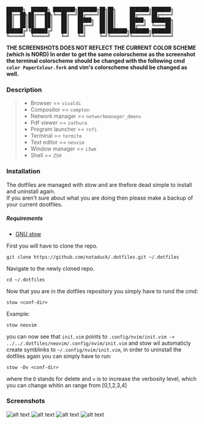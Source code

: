  
```  
██████╗  ██████╗ ████████╗███████╗██╗██╗     ███████╗███████╗  
██╔══██╗██╔═══██╗╚══██╔══╝██╔════╝██║██║     ██╔════╝██╔════╝  
██║  ██║██║   ██║   ██║   █████╗  ██║██║     █████╗  ███████╗  
██║  ██║██║   ██║   ██║   ██╔══╝  ██║██║     ██╔══╝  ╚════██║  
██████╔╝╚██████╔╝   ██║   ██║     ██║███████╗███████╗███████║  
╚═════╝  ╚═════╝    ╚═╝   ╚═╝     ╚═╝╚══════╝╚══════╝╚══════╝                                                               
```
**THE SCREENSHOTS DOES NOT REFLECT THE CURRENT COLOR SCHEME (which is NORD)
In order to get the same colorscheme as the screenshot the terminal colorscheme should be changed with the following cmd `color PaperColour.fork` and vim's colorscheme should be changed as well.**

### Description

> - Browser == `vivaldi` 
> - Compositor == `compton`
> - Network manager == `networkmanager_dmenu` 
> - Pdf viewer == `zathura`
> - Program launcher == `rofi` 
> - Terminal == `termite` 
> - Text editor == `neovim`
> - Window manager == `i3wm`  
> - Shell == `ZSH`


### Installation

The dotfiles are managed with stow and are thefore dead simple to install and uninstall again.  
If you aren't sure about what you are doing then please make a backup of your current dootfiles.  

##### Requirements
- [GNU stow](https://www.gnu.org/software/stow/)

First you will have to clone the repo.
```
git clone https://github.com/notaduck/.dotfiles.git ~/.dotfiles
```
Navigate to the newly cloned repo.
```
cd ~/.dotfiles
```
Now that you are in the dotfiles repository you simply have to rund the cmd:
```
stow <conf-dir>
```
Example:
```
stow neovim
```
you can now see that `init.vim` points to `.config/nvim/init.vim -> ../../.dotfiles/neovim/.config/nvim/init.vim`
and stow wil automaticly create symblinks to `~/.config/nvim/init.vim`, in order to uninstall the dotfiles again you can simply have to run:
```
stow -Dv <conf-dir>
```
where the `D` stands for delete and `v` is to increase the verbosity level, which you can change whitin an range from [0,1,2,3,4]
### Screenshots

![alt text](https://i.imgur.com/CMjN0CF.jpg "Clean")
![alt text](https://i.imgur.com/sLYPCZQ.jpg "Zathura and ")
![alt text](https://i.imgur.com/cA3L5dw.jpg "Stow dir and neofetch")
![alt text](https://i.imgur.com/4p3Ikoj.jpg "Dotfiles and nvim conf")
